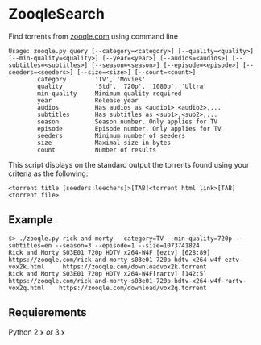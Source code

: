# ZooqleSearch
Find torrents from [zooqle.com](https://zooqle.com) using command line

```
Usage: zooqle.py query [--category=<category>] [--quality=<quality>] [--min-quality=<quality>] [--year=<year>] [--audios=<audios>] [--subtitles=<subtitles>] [--season=<season>] [--episode=<episode>] [--seeders=<seeders>] [--size=<size>] [--count=<count>]
        category        'TV', 'Movies'
        quality         'Std', '720p', '1080p', 'Ultra'
        min-quality     Minimum quality required
        year            Release year
        audios          Has audios as <audio1>,<audio2>,...
        subtitles       Has subtitles as <sub1>,<sub2>,...
        season          Season number. Only applies for TV
        episode         Episode number. Only applies for TV
        seeders         Minimum number of seeders
        size            Maximal size in bytes
        count           Number of results
```

This script displays on the standard output the torrents found using your criteria as the following:
```
<torrent title [seeders:leechers]>[TAB]<torrent html link>[TAB]<torrent file>
```

## Example
```
$> ./zooqle.py rick and morty --category=TV --min-quality=720p --subtitles=en --season=3 --episode=1 --size=1073741824
Rick and Morty S03E01 720p HDTV x264-W4F [eztv] [628:89]        https://zooqle.com/rick-and-morty-s03e01-720p-hdtv-x264-w4f-eztv-vox2k.html     https://zooqle.com/downloadvox2k.torrent
Rick and Morty S03E01 720p HDTV x264-W4F[rartv] [142:5] https://zooqle.com/rick-and-morty-s03e01-720p-hdtv-x264-w4f-rartv-vox2q.html    https://zooqle.com/download/vox2q.torrent
```

## Requierements
Python 2.x *or* 3.x
